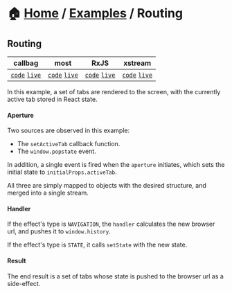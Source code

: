 # 🏠 [Home](../../) / [Examples](../) / Routing

## Routing

<!-- prettier-ignore-start -->
| callbag | most | RxJS | xstream |
| --- | --- | --- | --- |
| [`code`](./callbag) [`live`](https://codesandbox.io/s/github/troch/refract/tree/master/examples/routing/callbag) | [`code`](./most) [`live`](https://codesandbox.io/s/github/troch/refract/tree/master/examples/routing/most)  | [`code`](./rxjs) [`live`](https://codesandbox.io/s/github/troch/refract/tree/master/examples/routing/rxjs)  | [`code`](./xstream) [`live`](https://codesandbox.io/s/github/troch/refract/tree/master/examples/routing/xstream)  |
<!-- prettier-ignore-end -->

In this example, a set of tabs are rendered to the screen, with the currently active tab stored in React state.

#### Aperture

Two sources are observed in this example:

-   The `setActiveTab` callback function.
-   The `window.popstate` event.

In addition, a single event is fired when the `aperture` initiates, which sets the initial state to `initialProps.activeTab`.

All three are simply mapped to objects with the desired structure, and merged into a single stream.

#### Handler

If the effect's type is `NAVIGATION`, the `handler` calculates the new browser url, and pushes it to `window.history`.

If the effect's type is `STATE`, it calls `setState` with the new state.

#### Result

The end result is a set of tabs whose state is pushed to the browser url as a side-effect.
